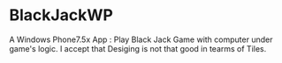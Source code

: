 # BlackJackWP
A Windows Phone7.5x App : Play Black Jack Game with computer under game's logic. I accept that Desiging is not that good in tearms of Tiles. 
